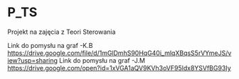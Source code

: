 # P_TS
Projekt na zajęcia z Teori Sterowania

Link do pomysłu na graf -K.B
https://drive.google.com/file/d/1mGlDmhS90HqG40i_mlqXBqsS5rVYmeJS/view?usp=sharing
Link do pomysłu na graf -J.M
https://drive.google.com/open?id=1xVGA1aQV9KVh3oVF95ldx8YSVfBG93Iy
